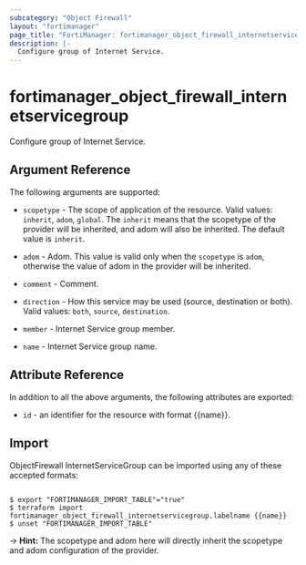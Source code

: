 ```yaml
---
subcategory: "Object Firewall"
layout: "fortimanager"
page_title: "FortiManager: fortimanager_object_firewall_internetservicegroup"
description: |-
  Configure group of Internet Service.
---
```


# fortimanager_object_firewall_internetservicegroup
Configure group of Internet Service.

## Argument Reference


The following arguments are supported:

* `scopetype` - The scope of application of the resource. Valid values: `inherit`, `adom`, `global`. The `inherit` means that the scopetype of the provider will be inherited, and adom will also be inherited. The default value is `inherit`.
* `adom` - Adom. This value is valid only when the `scopetype` is `adom`, otherwise the value of adom in the provider will be inherited.

* `comment` - Comment.
* `direction` - How this service may be used (source, destination or both). Valid values: `both`, `source`, `destination`.

* `member` - Internet Service group member.
* `name` - Internet Service group name.


## Attribute Reference

In addition to all the above arguments, the following attributes are exported:
* `id` - an identifier for the resource with format {{name}}.

## Import

ObjectFirewall InternetServiceGroup can be imported using any of these accepted formats:
```

$ export "FORTIMANAGER_IMPORT_TABLE"="true"
$ terraform import fortimanager_object_firewall_internetservicegroup.labelname {{name}}
$ unset "FORTIMANAGER_IMPORT_TABLE"
```
-> **Hint:** The scopetype and adom here will directly inherit the scopetype and adom configuration of the provider.
